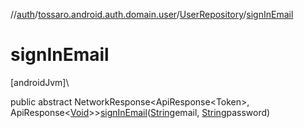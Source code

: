 //[auth](../../../index.md)/[tossaro.android.auth.domain.user](../index.md)/[UserRepository](index.md)/[signInEmail](sign-in-email.md)

# signInEmail

[androidJvm]\

public abstract NetworkResponse&lt;ApiResponse&lt;Token&gt;, ApiResponse&lt;[Void](https://developer.android.com/reference/kotlin/java/lang/Void.html)&gt;&gt;[signInEmail](sign-in-email.md)([String](https://developer.android.com/reference/kotlin/java/lang/String.html)email, [String](https://developer.android.com/reference/kotlin/java/lang/String.html)password)
